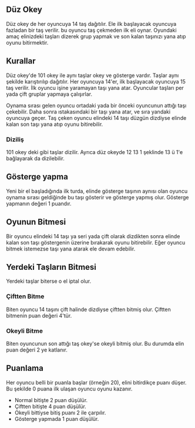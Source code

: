## Düz Okey

Düz okey de her oyuncuya 14 taş dağıtılır. Ele ilk başlayacak oyuncuya fazladan bir taş verilir. bu oyuncu taş çekmeden ilk eli oynar. Oyundaki amaç elinizdeki taşları dizerek grup yapmak ve son kalan taşınızı yana atıp oyunu bitirmektir.

## Kurallar

Düz okey'de 101 okey ile aynı taşlar okey ve gösterge vardır. Taşlar aynı şekilde karıştırılıp dağıtılır. Her oyuncuya 14'er, ilk başlayacak oyuncuya 15 taş verilir. İlk oyuncu işine yaramayan taşı yana atar. Oyuncular 
taşları per yada çift gruplar yapmaya çalışırlar.

Oynama sırası gelen oyuncu ortadaki yada bir önceki oyuncunun attığı taşı çekebilir. Daha sonra ıstakasındaki bir taşı yana atar, ve sıra yandaki oyuncuya geçer. Taş çeken oyuncu elindeki 14 taşı düzgün dizdiyse elinde kalan son taşı yana atıp oyunu bitirebilir.

### Diziliş

101 okey deki gibi taşlar dizilir. Ayrıca düz okeyde 12 13 1 şeklinde 13 ü 1'e bağlayarak da dizilebilir.

## Gösterge yapma

Yeni bir el başladığında ilk turda, elinde gösterge taşının aynısı olan oyuncu oynama sırası geldiğinde bu taşı gösterir ve gösterge yapmış olur. Gösterge yapmanın değeri 1 puandır.

## Oyunun Bitmesi

Bir oyuncu elindeki 14 taşı ya seri yada çift olarak dizdikten sonra elinde kalan son taşı göstergenin üzerine bırakarak oyunu bitirebilir. Eğer oyuncu bitmek istemezse taşı yana atarak ele devam edebilir.

## Yerdeki Taşların Bitmesi

Yerdeki taşlar biterse o el iptal olur.

### Çiftten Bitme

Biten oyuncu 14 taşını çift halinde dizdiyse çiftten bitmiş olur. Çiftten bitmenin puan değeri 4'tür.

### Okeyli Bitme

Biten oyuncunun son attığı taş okey'se okeyli bitmiş olur. Bu durumda elin puan değeri 2 ye katlanır.


## Puanlama

Her oyuncu belli bir puanla başlar (örneğin 20), elini bitirdikçe puanı düşer. Bu şekilde 0 puana ilk ulaşan oyuncu oyunu kazanır.

* Normal bitişte 2 puan düşülür.
* Çiftten bitişte 4 puan düşülür.
* Okeyli bittiyse bitiş puanı 2 ile çarpılır.
* Gösterge yapmada 1 puan düşülür.
